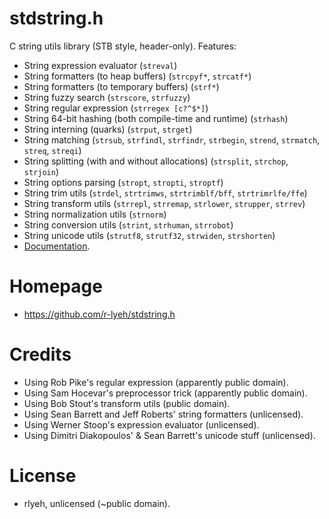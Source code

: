 # stdstring.h
C string utils library (STB style, header-only). Features:
- String expression evaluator (`streval`)
- String formatters (to heap buffers) (`strcpyf*`, `strcatf*`)
- String formatters (to temporary buffers) (`strf*`)
- String fuzzy search (`strscore`, `strfuzzy`)
- String regular expression (`strregex [c?^$*]`)
- String 64-bit hashing (both compile-time and runtime) (`strhash`)
- String interning (quarks) (`strput`, `strget`)
- String matching (`strsub`, `strfindl`, `strfindr`, `strbegin`, `strend`, `strmatch`, `streq`, `streqi`)
- String splitting (with and without allocations) (`strsplit`, `strchop`, `strjoin`)
- String options parsing (`stropt`, `stropti`, `stroptf`)
- String trim utils (`strdel`, `strtrimws`, `strtrimblf/bff`, `strtrimrlfe/ffe`)
- String transform utils (`strrepl`, `strremap`, `strlower`, `strupper`, `strrev`)
- String normalization utils (`strnorm`)
- String conversion utils (`strint`, `strhuman`, `strrobot`)
- String unicode utils (`strutf8`, `strutf32`, `strwiden`, `strshorten`)
- [Documentation](https://rawgit.com/r-lyeh/stdstring.h/master/stdstring.h.html).

# Homepage
- https://github.com/r-lyeh/stdstring.h

# Credits
- Using Rob Pike's regular expression (apparently public domain).
- Using Sam Hocevar's preprocessor trick (apparently public domain).
- Using Bob Stout's transform utils (public domain).
- Using Sean Barrett and Jeff Roberts' string formatters (unlicensed).
- Using Werner Stoop's expression evaluator (unlicensed).
- Using Dimitri Diakopoulos' & Sean Barrett's unicode stuff (unlicensed).

# License
- rlyeh, unlicensed (~public domain).
